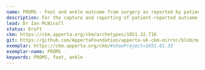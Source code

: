 ```yaml
---
name: PROMS - Foot and ankle outcome from surgery as reported by patient
description: For the capture and reporting of patient-reported outcome from foot and ankle surgery as part of a PROM relating to foot and ankle surgery.
lead: Dr Ian McNicoll
status: Draft
ckm: https://ckm.apperta.org/ckm/archetypes/1051.32.716
git: https://github.com/AppertaFoundation/apperta-uk-ckm-mirror/blob/master/local/archetypes/entry/observation/openEHR-EHR-OBSERVATION.foot_and_ankle_outcome.v0.adl
exemplar: https://ckm.apperta.org/ckm/#showProject=1051.61.33
exemplar-name: PROMS
keywords: PROMS, foot, ankle
---
```


